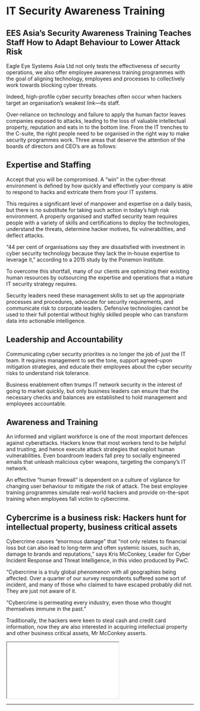 IT Security Awareness Training
==============================

<div id="security-training" class="full-width"></div>



EES Asia’s Security Awareness Training Teaches Staff How to Adapt Behaviour to Lower Attack Risk
------------------------------------------------------------------------

Eagle Eye Systems Asia Ltd not only tests the effectiveness of security operations, we also offer employee awareness training programmes with the goal of aligning technology, employees and processes to collectively work towards blocking cyber threats.

Indeed, high-profile cyber security breaches often occur when hackers target an organisation’s weakest link—its staff.

Over-reliance on technology and failure to apply the human factor leaves companies exposed to attacks, leading to the loss of valuable intellectual property, reputation and eats in to the bottom line. From the IT trenches to the C-suite, the right people need to be organised in the right way to make security programmes work. Three areas that deserve the attention of the boards of directors and CEO’s are as follows:

Expertise and Staffing
----------------------

Accept that you will be compromised. A “win” in the cyber-threat environment is defined by how quickly and effectively your company is able to respond to hacks and extricate them from your IT systems.

This requires a significant level of manpower and expertise on a daily basis, but there is no substitute for taking such action in today’s high risk environment. A properly organised and staffed security team requires people with a variety of skills and certifications to deploy the technologies, understand the threats, determine hacker motives, fix vulnerabilities, and deflect attacks.

“44 per cent of organisations say they are dissatisfied with investment in cyber security technology because they lack the in-house expertise to leverage it,” according to a 2015 study by the Ponemon Institute.

To overcome this shortfall, many of our clients are optimizing their existing human resources by outsourcing the expertise and operations that a mature IT security strategy requires.

Security leaders need these management skills to set up the appropriate processes and procedures, advocate for security requirements, and communicate risk to corporate leaders. Defensive technologies cannot be used to their full potential without highly skilled people who can transform data into actionable intelligence.

<div id="database" class="full-width"></div>


Leadership and Accountability
-----------------------------

Communicating cyber security priorities is no longer the job of just the IT team. It requires management to set the tone, support agreed-upon mitigation strategies, and educate their employees about the cyber security risks to understand risk tolerance.

Business enablement often trumps IT network security in the interest of going to market quickly, but only business leaders can ensure that the necessary checks and balances are established to hold management and employees accountable.

Awareness and Training
----------------------

An informed and vigilant workforce is one of the most important defences against cyberattacks. Hackers know that most workers tend to be helpful and trusting, and hence execute attack strategies that exploit human vulnerabilities. Even boardroom leaders fall prey to socially engineered emails that unleash malicious cyber weapons, targeting the company’s IT network.

An effective “human firewall” is dependent on a culture of vigilance for changing user behaviour to mitigate the risk of attack. The best employee training programmes simulate real-world hackers and provide on-the-spot training when employees fall victim to cybercrime.

<div id="board-meeting" class="full-width"></div>


Cybercrime is a business risk: Hackers hunt for intellectual property, business critical assets
------------------------------------------------------------------------

Cybercrime causes “enormous damage” that “not only relates to financial loss but can also lead to long-term and often systemic issues, such as, damage to brands and reputations,” says Kris McConkey, Leader for Cyber Incident Response and Threat Intelligence, in this video produced by PwC.

“Cybercrime is a truly global phenomenon with all geographies being affected. Over a quarter of our survey respondents suffered some sort of incident, and many of those who claimed to have escaped probably did not. They are just not aware of it.

“Cybercrime is permeating every industry, even those who thought themselves immune in the past.”

Traditionally, the hackers were keen to steal cash and credit card information, now they are also interested in acquiring intellectual property and other business critical assets, Mr McConkey asserts.

<iframe id="youtube" src="//www.youtube.com/embed/4rAQv9-EEH8"></iframe>

_________________________________________________________________________